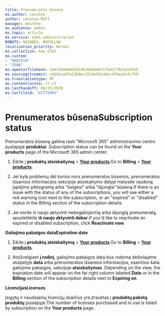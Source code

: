 ```yaml
---
title: Prenumeratos būsena
ms.author: cmcatee
author: cmcatee-MSFT
manager: mnirkhe
ms.audience: Admin
ms.topic: article
ms.service: o365-administration
ROBOTS: NOINDEX, NOFOLLOW
localization_priority: Normal
ms.collection: Adm_O365
ms.custom:
- "9001519"
- "3586"
ms.openlocfilehash: 1dd3268044d1859b2648486717b41f7941d135b5
ms.sourcegitcommit: c6692ce0fa1358ec3529e59ca0ecdfdea4cdc759
ms.translationtype: MT
ms.contentlocale: lt-LT
ms.lasthandoff: 09/15/2020
ms.locfileid: "47773495"
---
```

# <a name="subscription-status"></a><span data-ttu-id="d26d3-102">Prenumeratos būsena</span><span class="sxs-lookup"><span data-stu-id="d26d3-102">Subscription status</span></span>

<span data-ttu-id="d26d3-103">Prenumeratos būseną galima rasti "Microsoft 365" administravimo centro puslapyje **produktai** .</span><span class="sxs-lookup"><span data-stu-id="d26d3-103">Subscription status can be found on the **Your products** page of the Microsoft 365 admin center.</span></span>

1. <span data-ttu-id="d26d3-104">Eikite į **produktų atsiskaitymą**  >  **[Your products](https://go.microsoft.com/fwlink/p/?linkid=842054)**.</span><span class="sxs-lookup"><span data-stu-id="d26d3-104">Go to **Billing** > **[Your products](https://go.microsoft.com/fwlink/p/?linkid=842054)**.</span></span>

2. <span data-ttu-id="d26d3-105">Jei kyla problemų dėl kurios nors prenumeratos būsenos, prenumeratos išsamios informacijos sekcijoje atsiskaitymo dalyje matysite raudoną įspėjimo piktogramą arba "baigėsi" arba "išjungta" būseną.</span><span class="sxs-lookup"><span data-stu-id="d26d3-105">If there is an issue with the status of any of the subscriptions, you will see either a red warning icon next to the subscription, or an "expired" or "disabled" status in the Billing section of the subscription details.</span></span>

3. <span data-ttu-id="d26d3-106">Jei norite iš naujo aktyvinti nebegaliojančią arba išjungtą prenumeratą, spustelėkite **iš naujo aktyvinti dabar**.</span><span class="sxs-lookup"><span data-stu-id="d26d3-106">If you'd like to reactivate an expired or disabled subscription, click **Reactivate now**.</span></span>

<span data-ttu-id="d26d3-107">**Galiojimo pabaigos data**</span><span class="sxs-lookup"><span data-stu-id="d26d3-107">**Expiration date**</span></span>

1. <span data-ttu-id="d26d3-108">Eikite į **produktų atsiskaitymą**  >  **[Your products](https://go.microsoft.com/fwlink/p/?linkid=842054)**.</span><span class="sxs-lookup"><span data-stu-id="d26d3-108">Go to **Billing** > **[Your products](https://go.microsoft.com/fwlink/p/?linkid=842054)**.</span></span>

2. <span data-ttu-id="d26d3-109">Atsižvelgiant **į rodinį**, galiojimo pabaigos data bus rodoma dešiniajame stulpelyje **data** arba prenumeratos išsamios informacijos, esančios šalia galiojimo pabaigos, sekcijoje **atsiskaitymas** .</span><span class="sxs-lookup"><span data-stu-id="d26d3-109">Depending on the view, the expiration date will appear on the far right column labeled **Date** or in the **Billing** section of the subscription details next to **Expiring on**.</span></span>

<span data-ttu-id="d26d3-110">**Licencijas**</span><span class="sxs-lookup"><span data-stu-id="d26d3-110">**Licenses**</span></span>

<span data-ttu-id="d26d3-111">Įsigytų ir naudojamų licencijų skaičius yra įtrauktas į **produktų paketą produktų** puslapyje.</span><span class="sxs-lookup"><span data-stu-id="d26d3-111">The number of licenses purchased and in use is listed by subscription on the **Your products** page.</span></span>

